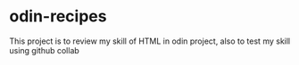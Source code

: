 # odin-recipes

This project is to review my skill of HTML in odin project, also to test my skill using github collab